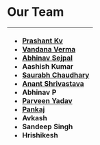 # Our Team



<table>
  <thead>
    <tr>
      <th style="text-align:left">
        <ul>
          <li><b></b><a href="https://twitter.com/Goodbestguy"><b>Prashant Kv</b></a><b></b>
          </li>
          <li><b></b><a href="https://twitter.com/infosecVandana"><b>Vandana Verma</b></a><b></b>
          </li>
          <li><b></b><a href="https://twitter.com/abhinavsejpal"><b>Abhinav Sejpal </b></a><b></b>
          </li>
          <li><b>Aashish Kumar</b>
          </li>
          <li><b></b><a href="https://twitter.com/4w4r44"><b>Saurabh Chaudhary</b></a><b> </b>
          </li>
          <li><a href="https://twitter.com/anantshri"><b>Anant Shrivastava</b></a><b></b>
          </li>
          <li><b>Abhinav P</b>
          </li>
          <li><b></b><a href="https://twitter.com/parveen1015"><b>Parveen Yadav</b></a><b></b>
          </li>
          <li><b></b><a href="https://twitter.com/pankajcupadhyay"><b>Pankaj</b></a><b></b>
          </li>
          <li><b>Avkash</b>
          </li>
          <li><b>Sandeep Singh</b>
          </li>
          <li><b>Hrishikesh</b>
          </li>
        </ul>
      </th>
    </tr>
  </thead>
  <tbody></tbody>
</table>

